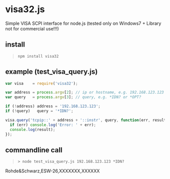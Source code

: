 # visa32.js

Simple VISA SCPI interface for node.js (tested only on Windows7 + Library not for commercial use!!!)

## install
>```npm install visa32```

## example (test_visa_query.js)
```javascript
var visa    = require('visa32');

var address = process.argv[2]; // ip or hostname, e.g. 192.168.123.123
var query   = process.argv[3]; // query, e.g. *IDN? or *OPT?

if (!address) address = '192.168.123.123';
if (!query)   query = '*IDN?';

visa.query('tcpip::' + address + '::instr', query, function(err, result){
  if (err) console.log('Error: ' + err);
  console.log(result);
});
```

## commandline call
>```
>> node test_visa_query.js 192.168.123.123 *IDN?
Rohde&Schwarz,ESW-26,XXXXXXX,XXXXXX
```

